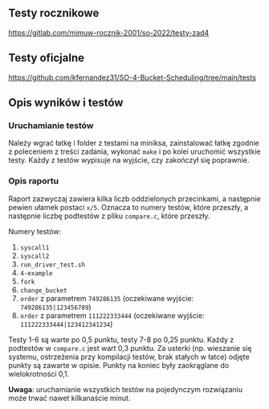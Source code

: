 ## Testy rocznikowe
https://gitlab.com/mimuw-rocznik-2001/so-2022/testy-zad4

## Testy oficjalne
https://github.com/kfernandez31/SO-4-Bucket-Scheduling/tree/main/tests

## Opis wyników i testów

### Uruchamianie testów

Należy wgrać łatkę i folder z testami na miniksa, zainstalować łatkę
zgodnie z poleceniem z treści zadania, wykonać `make` i po kolei uruchomić
wszystkie testy. Każdy z testów wypisuje na wyjście, czy zakończył się poprawnie.

### Opis raportu

Raport zazwyczaj zawiera kilka liczb oddzielonych przecinkami, a następnie pewien ułamek postaci `x/5`.
Oznacza to numery testów, które przeszły, a następnie liczbę podtestów z pliku `compare.c`, które przeszły.

Numery testów:

1. `syscall1`
2. `syscall2`
3. `run_driver_test.sh`
4. `4-example`
5. `fork`
6. `change_bucket`
7. `order` z parametrem `749286135` (oczekiwane wyjście: `749286135|123456789`)
8. `order` z parametrem `111222333444` (oczekiwane wyjście: `111222333444|123412341234`)

Testy 1-6 są warte po 0,5 punktu, testy 7-8 po 0,25 punktu. Każdy z podtestów w `compare.c` jest wart 0,3 punktu.
Za usterki (np. wieszanie się systemu, ostrzeżenia przy kompilacji testów, brak stałych w łatce) odjęte punkty
są zawarte w opisie. Punkty na koniec były zaokrąglane do wielokrotności 0,1.

**Uwaga**: uruchamianie wszystkich testów na pojedynczym rozwiązaniu może trwać nawet kilkanaście minut.
